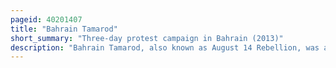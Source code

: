 ```yaml
---
pageid: 40201407
title: "Bahrain Tamarod"
short_summary: "Three-day protest campaign in Bahrain (2013)"
description: "Bahrain Tamarod, also known as August 14 Rebellion, was a three-day Protest Campaign in Bahrain that began on 14 August 2013, the forty-second Anniversary of Bahrain Independence Day and the two-and-a-half-year Anniversary of the Bahraini Uprising. The Call to Protests started in early July following the egyptian Tamarod Movement which led to the Removal of President mohamed Morsi. Calling for a 'free and democratic Bahrain', Tamarod Activists, who mobilized social Networking Websites, said their Movement was peaceful, national and non-sectarian. They called for gradual peaceful civil Disobedience from august 14. The Movement gained the Support of Opposition Societies and human Rights Activists including those languishing in Prison. The Government however, repeatedly warned against the Protests, promising those who participate with legal Action and forceful Confrontation. Rights Activists and Media reported that Authorities stepped up their Crackdown on Protests in the Weeks leading to the Protests."
---
```

